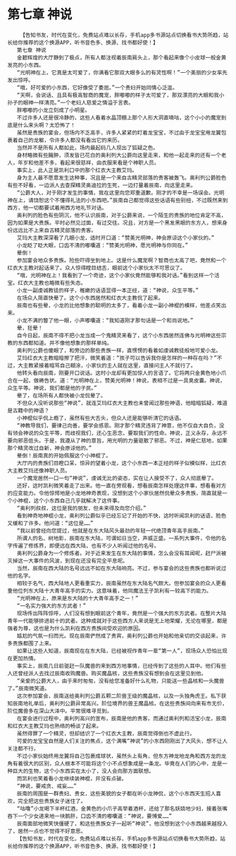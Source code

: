 # 第七章 神说
        【告知书友，时代在变化，免费站点难以长存，手机app多书源站点切换看书大势所趋，站长给你推荐的这个换源APP，听书音色多、换源、找书都好使！】
       第七章 神说
       金碧辉煌的大厅静到了极点，所有人都注视着辰南肩头上，那个看起来像个小皮球一般金黄发亮的小东西。
       “光明神在上，它真是太可爱了，你满看它那双大眼多么的有灵性啊！”一个美丽的少女率先发出惊呼。
       “哦，好可爱的小东西，它好像受了委屈。”一个贵妇开始同情心泛滥。
       “天啊，会说话、且具有极高智商的魔宠，胖嘟嘟的样子太可爱了，那双漂亮的大眼和我小孙子的眼神一样清亮。”一个老妇人慈爱之情溢于言表。
       胖嘟嘟的小龙立刻成了小明星。
       不过许多人还是很冷静的，这些人看着水晶顶棚上那个人形大洞直嘀咕，这个小小的魔宠到底是什么来头啊？太恐怖了！
       虽然是贵族的宴会，但场内不乏高手，许多人紧紧的盯着龙宝宝，不过由于龙宝宝用龙翼包裹着自己的龙躯，令许多人都没有看出它的来历。
       当然并不是所有人都如此，场内最起码几人现出了狐疑之色。
       身材略微有些臃肿，须发皆已花白的奥利列大公爵向这里走来，和他一起走来的还有一个老人，年岁和他差不多，看起来很慈祥，由衣服来看是个神职人员。
       事实上，此人正是凯利口中的那个红衣大主教艾玛。
       身为主人最不愿意发生这种事，况且是一个来自古精灵部落的贵客被轰飞。奥利列公爵脸色有些不好看，一边派人去查探精灵奥迪拉的生死，一边打量着辰南，向这里走来。
       “公爵大人，对于刚才发生的事情，我在这里向您郑重道歉。刚才的不幸是一场误会。光明神在上，请饶恕这个不懂得礼法的小东西吧。”辰南自己都觉得这些话语有些别扭，不过既然来到西方，他一切都要试着用西方地礼节对话。
       奥利列的脸色有些阴沉，他不认识辰南，对于公爵来说，一个陌生的贵族的地位肯定不高，因为如果是大贵族。平时必然见过面，有过交往。况且，对方是一个黑发黑眼的东方人，想来身份远远比不上来自古精灵部落的贵客。
       艾玛大主教深深看了几眼小龙，适时开口道：“赞美光明神，神会原谅这个小家伙的。”
       小龙眨了眨大眼，口齿不清的嘟囔道：“赞美光明神，愿光明神与你同在。”
       晕倒！
       参加宴会地众多贵族。险些吓得坐到地上。这是什么魔宠啊？智商也太高了吧，竟然和一个红衣大主教对起话来了。众人惊得瞠目结舌，眼前这个小家伙太不可思议了。
       “哦，光明神在上！我看到了一个奇迹，这个小家伙竟然能够和我对话。”看到这样一个活宝。红衣大主教也略微有些失态。
       小龙一副虔诚教徒的样子，稚嫩的话语显得一本正经，道：“神说，众生平等。”
       在场众人简直快晕了。这个小东西居然和红衣大主教侃了起来。
       辰南也有些晕，小龙的比他想象的聪明的太多了，看着小龙一副小神棍的模样，他差点笑出来。
       小龙不满的瞥了他一眼，小声嘟囔道：“我知道刚才那句话是一个和尚说地。”
       晕，狂晕！
       自今日起，辰南不得不把小龙当成一个鬼精灵来看了，这个小东西居然连佛与光明神这些宗教的东西都知道。并不像他想象的那样单纯。
       奥利列公爵也傻眼了，和旁边的那些贵族一样，直愣愣的看着如虔诚教徒般地可爱小龙。
       艾玛红衣大主教暗暗擦了把汗，微笑着道：“孩子可以告诉我你是怎样的一种存在吗？”不过，大主教紧接着暗骂自己糊涂，小家伙的主人就在这里，直接问主人不就行了。
       他转头看向辰南，刚要开口说话。这时小龙却有更加惊人的言语了。它将两只金黄色地小爪合在一起，做祷告状。道：“光明神在上，赞美光明神！神说，表相不过是一具臭皮囊。神说，众生平等。神说，我们都是他的子民。”
       晕了，在场所有人都快被小龙侃晕了。
       不但众人没听说那些“神说”，就连艾玛红衣大主教也未曾闻过那些神语，他暗暗狐疑，难道是古籍中的神语？
       小神棍似乎侃上瘾了，虽然有些大舌头，但众人还是能够听清它的话语。
       “神教导我们，要律己向善，要学会感恩。刚才那个精灵违背了神意，他不仅自大自负，没有领会神说的众生平等，而歧视我们，还心生恶念，要取我们的性命。神说，正义永存，永远不要向邪恶低头。于是，我遵从了神的意旨，用光明的力量驱散了邪恶。不过，神是仁慈地，如果那个精灵改过自新，神会原谅他的。”
       晕倒！辰南真的开始佩服这个小神棍了。
       大厅内的贵族们目瞪口呆，惊异的望着小龙，这个小东西一本正经的样子似模似样，比红衣大主教艾玛还像神职人员。
       一个魔宠居然一口一句“神说”，虔诚无比的姿态，实在让人接受不了，众人彻底晕了。
       还好，这时凯利微笑着走了出来。他一直在旁观看，想看辰南怎样处理这件事，想看看对方的应变能力。令他惊愕地是小龙地神奇表现，没想到这个小家伙居然侃晕众多贵族，简直就是一个小神棍，这个小东西自己几乎就解决了这件事。
       “奥利列叔叔，这位是我的朋友，但未来得及向您介绍。”
       看到神奇地神棍小龙，奥利列公爵似乎已经忘记了开始的不快，这时听闻凯利的话语，脸色又缓和了许多。他问道：“这位是……”
       “我以前曾经向您提过，他就是在东大陆风头最劲的年轻一代绝顶青年高手辰南。”
       所谓人的名、树地影，辰南在东大陆，可谓如日当空，声威正盛。一系列大事件，令他的名字传遍了修炼界，即便远在西大陆，也有不少人听闻过他的名号。
       奥利列公爵身为一个修炼者。对于近来发生在东大陆的事情，怎么会没有耳闻呢，赶尸派被灭掉这一大事件的风波，到现在还没有完全平息呢。
       当然，辰南在西大陆的名号远远不如在东大陆响亮。不过，参与宴会的这些贵族也都听说过他的名字。
       相较于名气，西大陆地人更看重实力，辰南虽然在东大陆名气颇大。但参加宴会的众人更看重他位列东大陆十大青年高手的实力。这意味着，他同魔法王子凯利有一较高下的能力。
       “光明神在上，原来是东大陆的十大青年高手之一！”
       “一名实力强大的东方武者！”
       现场传出阵阵惊呼，人们没有想到眼前这个青年，竟然是一个强大的东方武者。在整片大陆青年一代能够排进前十的武者。这种成就对于这些西方人来说是无上地荣耀，无论在哪里，都是强者为尊，这也是为什么凯利在西方贵族间受欢迎的原因。
       尴尬的气氛一扫而光。现在辰南俨然成了贵宾，奥利列公爵也开始和他亲切的交谈起来，许多贵族都围了上来。
       如果让这些人知道，辰南现在在东大陆，已经被视作青年一辈“第一人”，现场众人恐怕比现在更加热情。
       事实上，辰南几日前驱赶一队魔兽的来到西方地事情，已经传到了这些的人耳中。他们有些人还曾经派人去找过辰南收购魔兽。购买魔晶核，这些贵族没有想到会在这里见到他。
       “亲爱的公爵大人，由于来时匆匆，没有给您准备好什么礼物，只能送一些晶核和一头魔兽了。”辰南微笑道。
       这次参加宴会，辰南送给奥利列公爵五颗二阶兽王级的魔晶核，以及一头独角虎王。私下获知辰南地礼单后，奥利列公爵异常高兴。阶位境界的兽王魔晶核。在这些贵族间向来有市无价，阶位魔兽多在深山大泽中。平常很难寻觅到。
       在宴会进行过程中，奥利列高兴的宣布，辰南是他的贵客。而通过奥利列和活宝小龙，辰南和红衣大主教艾玛也熟络的畅谈了起来。
       虽然得罪了一个精灵，但却结识了一个红衣大主教，辰南觉得倒也不虚此行。
       可爱的龙宝宝自然是人们关注的焦点，这个满嘴“神说”的小东西刚刚出了大风头，想不让人关注都不行。
       不过小家伙始终用龙翼将自己包裹成球状，虽然头上有角，但东方神龙地龙角和西方龙的龙角有着很大的区别，众人根本不可能将这个小不点想象成是一条龙。毕竟在人们的心中，龙是一种巨大的生物，这个小东西实在太小了，没人会向那方面联想。
       而凯利也笑着看小龙继续装神棍，并没有点破。
       “神说，要戒贪、戒妄……”
       辰南的周围是一群贵妇、贵女，这些美貌的女子都在听小龙神侃，这个小东西天生招人喜欢，完全把这些贵族女子迷住了。
       “咕噜”小龙喝下半杯红酒，金黄色的小爪子高举着酒杯，还给了那名妖娆地少妇，接着张嘴吞下一个少女递来地一块鹅肝，口齿不清的嘟囔道：“神说，要博爱……”
       辰南面部地微笑快僵硬了，和这些贵族女子一起听“神说”，他没想到这个小东西越来越投入了，居然一点也不觉得不好意思。
       【告知书友，时代在变化，免费站点难以长存，手机app多书源站点切换看书大势所趋，站长给你推荐的这个换源APP，听书音色多、换源、找书都好使！】